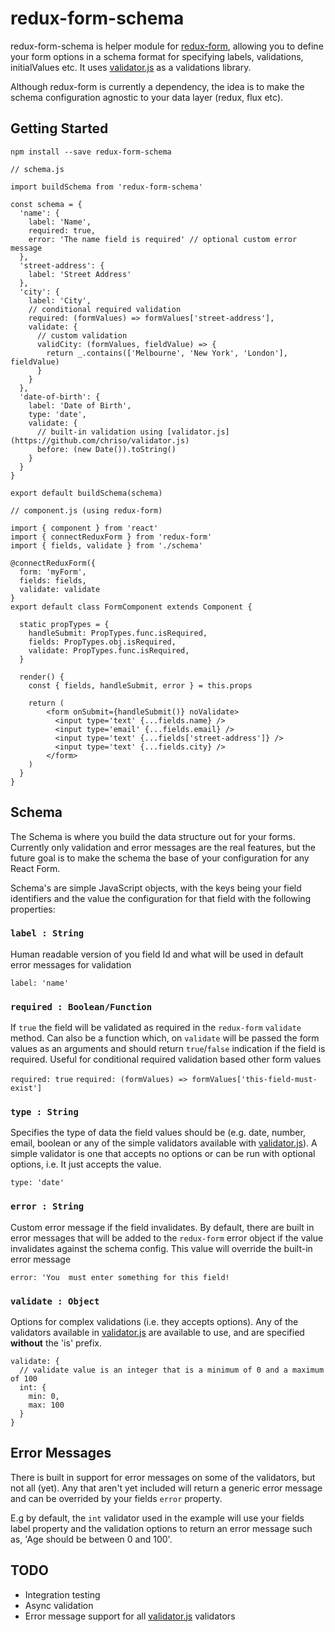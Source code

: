 redux-form-schema
=================

redux-form-schema is helper module for [redux-form](https://github.com/erikras/redux-form), allowing you to define your form options in a schema format for specifying labels, validations, initialValues etc. It uses [validator.js](https://github.com/chriso/validator.js) as a validations library.

Although redux-form is currently a dependency, the idea is to make the schema configuration agnostic to your data layer (redux, flux etc).

## Getting Started

```
npm install --save redux-form-schema
```

```
// schema.js

import buildSchema from 'redux-form-schema'

const schema = {
  'name': {
    label: 'Name',
    required: true,
    error: 'The name field is required' // optional custom error message
  },
  'street-address': {
    label: 'Street Address'
  },
  'city': {
    label: 'City',
    // conditional required validation
    required: (formValues) => formValues['street-address'],
    validate: {
      // custom validation
      validCity: (formValues, fieldValue) => {
        return _.contains(['Melbourne', 'New York', 'London'], fieldValue)
      }
    }
  },
  'date-of-birth': {
    label: 'Date of Birth',
    type: 'date',
    validate: {
      // built-in validation using [validator.js](https://github.com/chriso/validator.js)
      before: (new Date()).toString()
    }
  }
}

export default buildSchema(schema)
```

```
// component.js (using redux-form)

import { component } from 'react'
import { connectReduxForm } from 'redux-form'
import { fields, validate } from './schema'

@connectReduxForm({
  form: 'myForm',
  fields: fields,
  validate: validate
}
export default class FormComponent extends Component {

  static propTypes = {
    handleSubmit: PropTypes.func.isRequired,
    fields: PropTypes.obj.isRequired,
    validate: PropTypes.func.isRequired,
  }

  render() {
    const { fields, handleSubmit, error } = this.props

    return (
        <form onSubmit={handleSubmit()} noValidate>
          <input type='text' {...fields.name} />
          <input type='email' {...fields.email} />
          <input type='text' {...fields['street-address']} />
          <input type='text' {...fields.city} />
        </form>
    )
  }
}
```

## Schema

The Schema is where you build the data structure out for your forms. Currently only validation and error messages are the real features, but the future goal is to make the schema the base of your configuration for any React Form.

Schema's are simple JavaScript objects, with the keys being your field identifiers and the value the configuration for that field with the following properties:

### `label : String`

Human readable version of you field Id and what will be used in default error messages for validation

`label: 'name'`

### `required : Boolean/Function`

If `true` the field will be validated as required in the `redux-form` `validate` method. Can also be a function which, on `validate` will be passed the form values as an arguments and should return `true`/`false` indication if the field is required. Useful for conditional required validation based other form values

`required: true`
`required: (formValues) => formValues['this-field-must-exist']`

### `type : String`

Specifies the type of data the field values should be (e.g. date, number, email, boolean or any of the simple validators available with [validator.js](https://github.com/chriso/validator.js)). A simple validator is one that accepts no options or can be run with optional options, i.e. It just accepts the value.

`type: 'date'`

### `error : String`

Custom error message if the field invalidates. By default, there are built in error messages that will be added to the `redux-form` error object if the value invalidates against the schema config. This value will override the built-in error message

`error: 'You  must enter something for this field!`

### `validate : Object`

Options for complex validations (i.e. they accepts options). Any of the validators available in [validator.js](https://github.com/chriso/validator.js) are available to use, and are specified **without** the 'is' prefix.

```
validate: {
  // validate value is an integer that is a minimum of 0 and a maximum of 100
  int: {
    min: 0,
    max: 100
  }
}
```

## Error Messages

There is built in support for error messages on some of the validators, but not all (yet). Any that aren't yet included will return a generic error message and can be overrided by your fields `error` property.

E.g by default, the `int` validator used in the example will use your fields label property and the validation options to return an error message such as, 'Age should be between 0 and 100'.

## TODO

* Integration testing
* Async validation
* Error message support for all [validator.js](https://github.com/chriso/validator.js) validators
